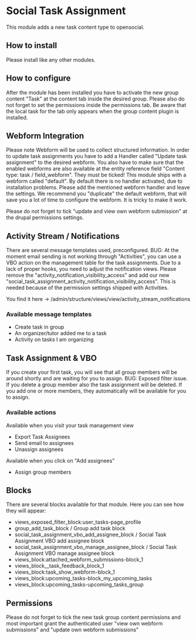 # Social Task Assignment
This module adds a new task content type to opensocial.

## How to install
Please install like any other modules.

## How to configure
After the module has been installed you have to activate the new group content "Task" at the content tab inside the desired group. Please also do not forget to set the permissions inside the permissions tab. Be aware that the local task for the tab only appears when the group content plugin is installed.

## Webform Integration
Please note Webform will be used to collect structured information. In order to update task assignments you have to add a Handler called "Update task assignment" to the desired webform. You also have to make sure that the enabled webforms are also available at the entity reference field "Content type: task / field_webform". They must be ticked! This module ships with a webform called "default". By default there is no handler activated, due to installation problems. Please add the mentioned webform handler and leave the settings. We recommend you "duplicate" the default webform, that will save you a lot of time to configure the webform. It is tricky to make it work.

Please do not forget to tick "update and view own webform submission" at the drupal permissions settings.

## Activity Stream / Notifications
There are several message templates used, preconfigured. BUG: At the moment email sending is not working through "Activities", you can use a VBO action on the management table for the task assignments. Due to a lack of proper hooks, you need to adjust the notification views. Please remove the "activity_notification_visibility_access" and add our new "social_task_assignment_activity_notification_visibility_access". This is needed because of the permission settings shipped with Activities.

You find it here -> /admin/structure/views/view/activity_stream_notifications

### Available message templates
- Create task in group
- An organizer/tutor added me to a task
- Activity on tasks I am organizing

## Task Assignment & VBO
If you create your first task, you will see that all group members will be around shortly and are waiting for you to assign. BUG: Exposed filter issue.
If you delete a group member also the task assignment will be deleted. If you add one or more members, they automatically will be available for you to assign.

### Available actions 

Available when you visit your task management view

- Export Task Assignees
- Send email to assignees
- Unassign assignees

Available when you click on "Add assignees"
- Assign group members

## Blocks

There are several blocks available for that module. Here you can see how they will appear:

- views_exposed_filter_block:user_tasks-page_profile
- group_add_task_block / Group add task block
- social_task_assignment_vbo_add_assignee_block / Social Task Assignment VBO add assignee block
- social_task_assignment_vbo_manage_assignee_block / Social Task Assignment VBO manage assignee block
- views_block:attached_webform_submissions-block_1
- views_block__task_feedback_block_1
- views_block:task_show_webform-block_1
- views_block:upcoming_tasks-block_my_upcoming_tasks
- views_block:upcoming_tasks-upcoming_tasks_group


## Permissions
Please do not forget to tick the new task group content permissions and most important grant the authenticated user "view own webform submissions" and "update own webform submissions"








